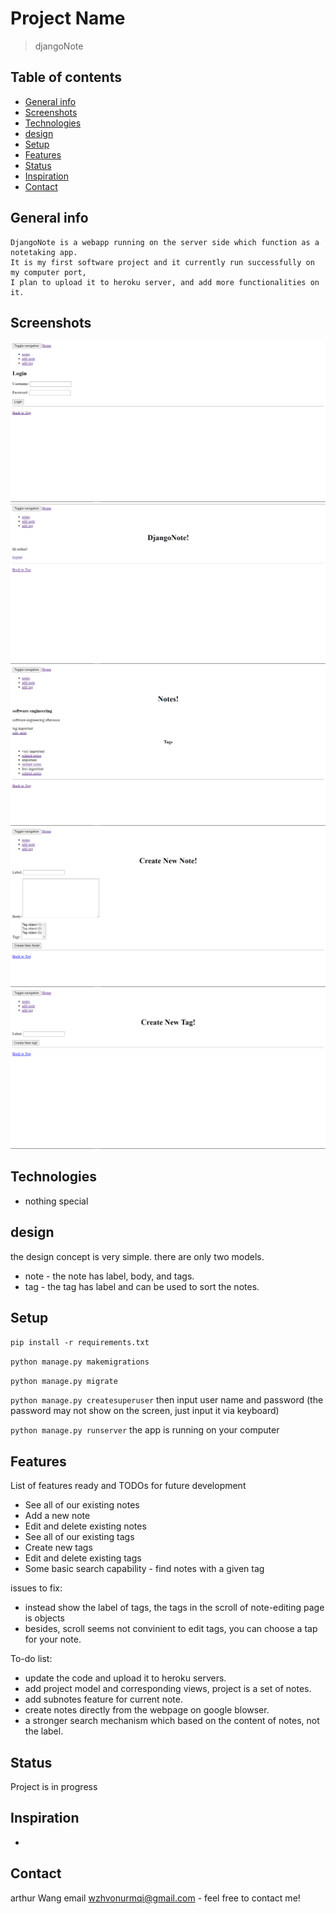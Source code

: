 # Project Name
> djangoNote

## Table of contents
* [General info](#general-info)
* [Screenshots](#screenshots)
* [Technologies](#technologies)
* [design](#design)
* [Setup](#setup)
* [Features](#features)
* [Status](#status)
* [Inspiration](#inspiration)
* [Contact](#contact)

## General info
<!-- Add more general information about project. What the purpose of the project is? Motivation? -->
    DjangoNote is a webapp running on the server side which function as a notetaking app.
    It is my first software project and it currently run successfully on my computer port,
    I plan to upload it to heroku server, and add more functionalities on it.

## Screenshots
<!-- ![Example screenshot](./img/screenshot.png) -->
![logInPage](./img/logInPage.png)
![homePage](./img/homePage.png)
![notePage](./img/notePage.png)
![noteEditPage](./img/noteEditPage.png)
![tagEditPage](./img/tagEditPage.png)
## Technologies
* nothing special
## design
<!-- ![designDiagram](./img/OMD.png) -->
the design concept is very simple. there are only two models.
* note - the note has label, body, and tags.
* tag - the tag has label and can be used to sort the notes.

## Setup
<!-- Describe how to install / setup your local environement / add link to demo version. -->
`pip install -r requirements.txt`

`python manage.py makemigrations`

`python manage.py migrate`

`python manage.py createsuperuser`
then input user name and password (the password may not show on the screen, just input it via keyboard)

`python manage.py runserver`
the app is running on your computer
<!-- ## Code Examples
Show examples of usage: -->
## Features
List of features ready and TODOs for future development
* See all of our existing notes
* Add a new note
* Edit and delete existing notes
* See all of our existing tags
* Create new tags
* Edit and delete existing tags
* Some basic search capability - find notes with a given tag

issues to fix:
* instead show the label of tags, the tags in the scroll of 
    note-editing page is objects
* besides, scroll seems not convinient to edit tags, you can choose a 
    tap for your note.

To-do list:
* update the code and upload it to heroku servers.
* add project model and corresponding views, project is a set of notes. 
* add subnotes feature for current note.
* create notes directly from the webpage on google blowser. 
* a stronger search mechanism which based on the content of notes, not the label.

## Status
<!-- Project is: _in progress_, _finished_, _no longer continue_ and why? -->
Project is in progress
## Inspiration
<!-- Add here credits. Project inspired by..., based on... -->
* [Django Tutorial]:https://souldeux.com/blog/django-note-app-tutorial-part-1-layout-file-structure/
## Contact
arthur Wang email wzhvonurmqi@gmail.com - feel free to contact me!
